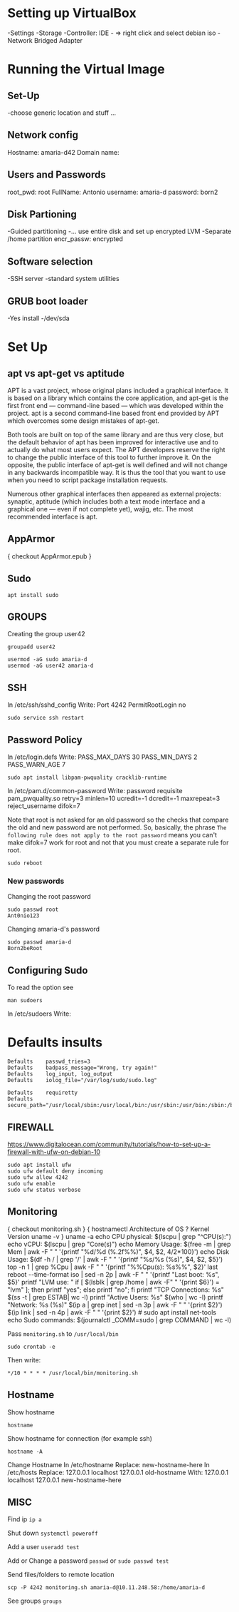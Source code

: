 # Setting up VirtualBox
-Settings
-Storage
	-Controller: IDE
	-<blue disk> => right click and select debian iso
-Network
	Bridged Adapter

# Running the Virtual Image
## Set-Up
-choose generic location and stuff ...

## Network config
Hostname: amaria-d42
Domain name: 

## Users and Passwords
root_pwd: root 
FullName: Antonio
username: amaria-d
password: born2

## Disk Partioning
-Guided partitioning
-... use entire disk and set up encrypted LVM
-Separate /home partition
encr_passw: encrypted

## Software selection
-SSH server
-standard system utilities

## GRUB boot loader
-Yes install
-/dev/sda


# Set Up
## apt vs apt-get vs aptitude
APT is a vast project, whose original plans included a graphical interface. It is based on a library which contains the core application, and apt-get is the first front end — command-line based — which was developed within the project. apt is a second command-line based front end provided by APT which overcomes some design mistakes of apt-get.

Both tools are built on top of the same library and are thus very close, but the default behavior of apt has been improved for interactive use and to actually do what most users expect. The APT developers reserve the right to change the public interface of this tool to further improve it. On the opposite, the public interface of apt-get is well defined and will not change in any backwards incompatible way. It is thus the tool that you want to use when you need to script package
installation requests.

Numerous other graphical interfaces then appeared as external projects: synaptic, aptitude (which includes both a text mode interface and a graphical one — even if not complete yet), wajig, etc. The most recommended interface is apt.

## AppArmor
{ checkout AppArmor.epub }

## Sudo
```console
apt install sudo
```

## GROUPS
Creating the group user42
```shell
groupadd user42
```
```console
usermod -aG sudo amaria-d
usermod -aG user42 amaria-d
```
## SSH
In /etc/ssh/sshd_config Write:
	Port 4242
	PermitRootLogin no
```console
sudo service ssh restart
```

## Password Policy
In /etc/login.defs Write:
	PASS_MAX_DAYS	30
	PASS_MIN_DAYS	2
	PASS_WARN_AGE	7
```shell
sudo apt install libpam-pwquality cracklib-runtime
```
In /etc/pam.d/common-password Write:
	password    requisite      pam_pwquality.so retry=3 minlen=10 ucredit=-1 dcredit=-1 maxrepeat=3 reject_username difok=7

Note that root is not asked for an old password so the checks that compare the old and new password are not performed. So, basically, the phrase `The following rule does not apply to the root password` means you can't make difok=7 work for root and not that you must create a separate rule for root.
```shell
sudo reboot
```

### New passwords
Changing the root password
```shell
sudo passwd root
Ant0nio123
```

Changing amaria-d's password
```shell
sudo passwd amaria-d
Born2beRoot
```

## Configuring Sudo
To read the option see
```
man sudoers
```
In /etc/sudoers Write:
#	Defaults	insults
	Defaults	passwd_tries=3
	Defaults	badpass_message="Wrong, try again!"
	Defaults	log_input, log_output
	Defaults	iolog_file="/var/log/sudo/sudo.log"

	Defaults	requiretty
	Defaults	secure_path="/usr/local/sbin:/usr/local/bin:/usr/sbin:/usr/bin:/sbin:/bin:/snap/bin"

## FIREWALL
https://www.digitalocean.com/community/tutorials/how-to-set-up-a-firewall-with-ufw-on-debian-10
```console
sudo apt install ufw
sudo ufw default deny incoming
sudo ufw allow 4242
sudo ufw enable
sudo ufw status verbose
```

## Monitoring
{ checkout monitoring.sh }
	{
		hostnamectl
		Architecture of OS
		?
		Kernel Version
		uname -v
	}	uname -a
	echo CPU physical: $(lscpu | grep "^CPU(s):")
	echo vCPU: $(lscpu | grep "Core(s)")
	echo Memory Usage: $(free -m | grep Mem | awk -F " " '{printf "%d/%d (%.2f%%)", $4, $2, $4/$2*100}')
	echo Disk Usage: $(df -h / | grep '/' | awk -F " " '{printf "%s/%s (%s)", $4, $2, $5}')
	top -n 1 | grep %Cpu | awk -F " " '{printf "%%Cpu(s): %s%%", $2}'
	last reboot --time-format iso | sed -n 2p | awk -F " " '{printf "Last boot: %s", $5}'
	printf "LVM use: "
	if [ $(lsblk | grep /home | awk -F" " '{print $6}') = "lvm" ]; then
		printf "yes";
	else
		printf "no";
	fi
	printf "TCP Connections: %s" $(ss -t | grep ESTAB| wc -l)
	printf "Active Users: %s" $(who | wc -l)
	printf "Network: %s (%s)" $(ip a | grep inet | sed -n 3p | awk -F " " '{print $2}') $(ip link | sed -n 4p | awk -F " " '{print $2}')
	\# sudo apt install net-tools
	echo Sudo commands: $(journalctl _COMM=sudo | grep COMMAND | wc -l)

Pass `monitoring.sh` to `/usr/local/bin`
```console
sudo crontab -e
```
Then write:
```text
*/10 * * * * /usr/local/bin/monitoring.sh
```

## Hostname
Show hostname
```console
hostname
```
Show hostname for connection (for example ssh)
```console
hostname -A
```

Change Hostname
In /etc/hostname Replace:
	new-hostname-here
In /etc/hosts Replace:
	127.0.0.1	localhost
	127.0.0.1	old-hostname
With:
	127.0.0.1	localhost
	127.0.0.1	new-hostname-here


## MISC
Find ip
```ip a```

Shut down
```systemctl poweroff```

Add a user
```useradd test```

Add or Change a password
```passwd```
or
```sudo passwd test```

Send files/folders to remote location
```
scp -P 4242 monitoring.sh amaria-d@10.11.248.58:/home/amaria-d
```

See groups
```groups```
